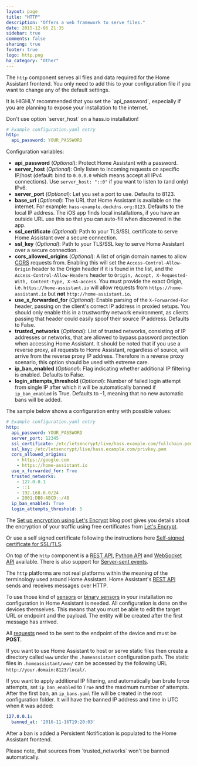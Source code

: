 ```yaml
---
layout: page
title: "HTTP"
description: "Offers a web framework to serve files."
date: 2015-12-06 21:35
sidebar: true
comments: false
sharing: true
footer: true
logo: http.png
ha_category: "Other"
---
```


The `http` component serves all files and data required for the Home Assistant frontend. You only need to add this to your configuration file if you want to change any of the default settings.

<p class='note warning'>
It is HIGHLY recommended that you set the `api_password`, especially if you are planning to expose your installation to the internet.
</p>

<p class='note'>
Don't use option `server_host` on a hass.io installation!
</p>

```yaml
# Example configuration.yaml entry
http:
  api_password: YOUR_PASSWORD
```

Configuration variables:

- **api_password** (*Optional*): Protect Home Assistant with a password.
- **server_host** (*Optional*): Only listen to incoming requests on specific IP/host (default: bind to `0.0.0.0` which means accept all IPv4 connections). Use `server_host: "::0"` if you want to listen to (and only) IPv6.
- **server_port** (*Optional*): Let you set a port to use. Defaults to 8123.
- **base_url** (*Optional*): The URL that Home Assistant is available on the internet. For example: `hass-example.duckdns.org:8123`. Defaults to the local IP address. The iOS app finds local installations, if you have an outside URL use this so that you can auto-fill when discovered in the app.
- **ssl_certificate** (*Optional*): Path to your TLS/SSL certificate to serve Home Assistant over a secure connection.
- **ssl_key** (*Optional*): Path to your TLS/SSL key to serve Home Assistant over a secure connection.
- **cors_allowed_origins** (*Optional*): A list of origin domain names to allow [CORS](https://en.wikipedia.org/wiki/Cross-origin_resource_sharing) requests from. Enabling this will set the `Access-Control-Allow-Origin` header to the Origin header if it is found in the list, and the `Access-Control-Allow-Headers` header to `Origin, Accept, X-Requested-With, Content-type, X-HA-access`. You must provide the exact Origin, i.e. `https://home-assistant.io` will allow requests from `https://home-assistant.io` but __not__ `http://home-assistant.io`.
- **use_x_forwarded_for** (*Optional*): Enable parsing of the `X-Forwarded-For` header, passing on the client's correct IP address in proxied setups. You should only enable this in a trustworthy network environment, as clients passing that header could easily spoof their source IP address. Defaults to False.
- **trusted_networks** (*Optional*): List of trusted networks, consisting of IP addresses or networks, that are allowed to bypass password protection when accessing Home Assistant. It should be noted that if you use a reverse proxy, all requests to Home Assistant, regardless of source, will arrive from the reverse proxy IP address. Therefore in a reverse proxy scenario, this option should be used with extreme care.
- **ip_ban_enabled** (*Optional*): Flag indicating whether additional IP filtering is enabled. Defaults to False.
- **login_attempts_threshold** (*Optional*): Number of failed login attempt from single IP after which it will be automatically banned if `ip_ban_enabled` is True. Defaults to -1, meaning that no new automatic bans will be added.

The sample below shows a configuration entry with possible values: 

```yaml
# Example configuration.yaml entry
http:
  api_password: YOUR_PASSWORD
  server_port: 12345
  ssl_certificate: /etc/letsencrypt/live/hass.example.com/fullchain.pem
  ssl_key: /etc/letsencrypt/live/hass.example.com/privkey.pem
  cors_allowed_origins:
    - https://google.com
    - https://home-assistant.io
  use_x_forwarded_for: True
  trusted_networks:
    - 127.0.0.1
    - ::1
    - 192.168.0.0/24
    - 2001:DB8:ABCD::/48
  ip_ban_enabled: True
  login_attempts_threshold: 5
```

The [Set up encryption using Let's Encrypt](/blog/2015/12/13/setup-encryption-using-lets-encrypt/) blog post gives you details about the encryption of your traffic using free certificates from [Let's Encrypt](https://letsencrypt.org/).

Or use a self signed certificate following the instructions here [Self-signed certificate for SSL/TLS](/docs/ecosystem/certificates/tls_self_signed_certificate/).

On top of the `http` component is a [REST API](/developers/rest_api/), [Python API](/developers/python_api/) and [WebSocket API](/developers/websocket_api/) available. There is also support for [Server-sent events](/developers/server_sent_events/).

The `http` platforms are not real platforms within the meaning of the terminology used around Home Assistant. Home Assistant's [REST API](/developers/rest_api/) sends and receives messages over HTTP. 

To use those kind of [sensors](/components/sensor.http/) or [binary sensors](components/binary_sensor.http/) in your installation no configuration in Home Assistant is needed. All configuration is done on the devices themselves. This means that you must be able to edit the target URL or endpoint and the payload. The entity will be created after the first message has arrived.

All [requests](/developers/rest_api/#post-apistatesltentity_id) need to be sent to the endpoint of the device and must be **POST**.

If you want to use Home Assistant to host or serve static files then create a directory called `www` under the `.homeassistant` configuration path. The static files in `.homeassistant/www/` can be accessed by the following URL `http://your.domain:8123/local/`.

If you want to apply additional IP filtering, and automatically ban brute force attempts, set `ip_ban_enabled` to `True` and the maximum number of attempts. After the first ban, an `ip_bans.yaml` file will be created in the root configuration folder. It will have the banned IP address and time in UTC when it was added: 

```yaml
127.0.0.1:
  banned_at: '2016-11-16T19:20:03'
```

After a ban is added a Persistent Notification is populated to the Home Assistant frontend. 

<p class='note warning'>
Please note, that sources from `trusted_networks` won't be banned automatically. 
</p>
